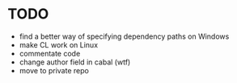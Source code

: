 # TODO

* find a better way of specifying dependency paths on Windows
* make CL work on Linux
* commentate code
* change author field in cabal (wtf)
* move to private repo
